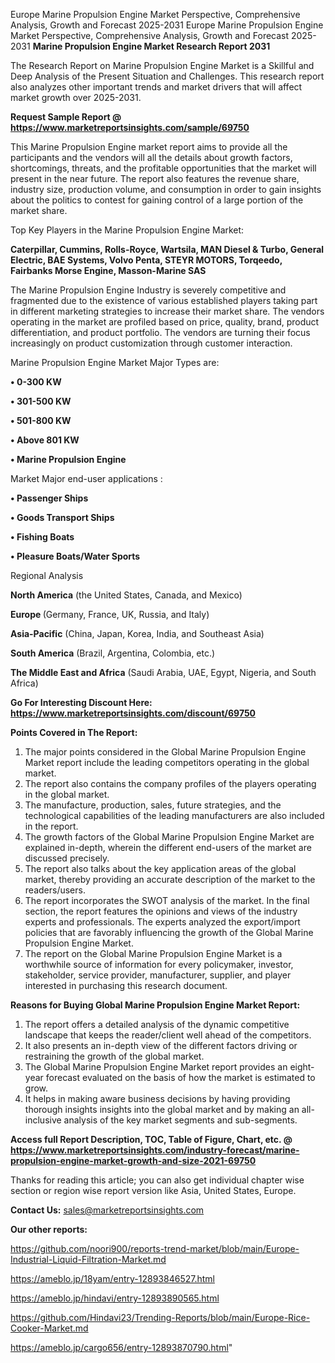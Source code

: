 Europe Marine Propulsion Engine Market Perspective, Comprehensive Analysis, Growth and Forecast 2025-2031
Europe Marine Propulsion Engine Market Perspective, Comprehensive Analysis, Growth and Forecast 2025-2031
<strong>Marine Propulsion Engine Market Research Report 2031</strong>

The Research Report on Marine Propulsion Engine Market is a Skillful and Deep Analysis of the Present Situation and Challenges. This research report also analyzes other important trends and market drivers that will affect market growth over 2025-2031.

<strong>Request Sample Report @ <a href=https://www.marketreportsinsights.com/sample/69750>https://www.marketreportsinsights.com/sample/69750</a></strong>

This Marine Propulsion Engine market report aims to provide all the participants and the vendors will all the details about growth factors, shortcomings, threats, and the profitable opportunities that the market will present in the near future. The report also features the revenue share, industry size, production volume, and consumption in order to gain insights about the politics to contest for gaining control of a large portion of the market share.

Top Key Players in the Marine Propulsion Engine Market:

<strong>Caterpillar, Cummins, Rolls-Royce, Wartsila, MAN Diesel & Turbo, General Electric, BAE Systems, Volvo Penta, STEYR MOTORS, Torqeedo, Fairbanks Morse Engine, Masson-Marine SAS</strong>

The Marine Propulsion Engine Industry is severely competitive and fragmented due to the existence of various established players taking part in different marketing strategies to increase their market share. The vendors operating in the market are profiled based on price, quality, brand, product differentiation, and product portfolio. The vendors are turning their focus increasingly on product customization through customer interaction.

Marine Propulsion Engine Market Major Types are:

<strong>• 0-300 KW

• 301-500 KW

• 501-800 KW

• Above 801 KW

• Marine Propulsion Engine</strong>

Market Major end-user applications :

<strong>• Passenger Ships

• Goods Transport Ships

• Fishing Boats

• Pleasure Boats/Water Sports</strong>

Regional Analysis

</u><strong><b>North America</b></strong> (the United States, Canada, and Mexico)

<strong><b>Europe </b></strong>(Germany, France, UK, Russia, and Italy)

<strong><b>Asia-Pacific</b></strong> (China, Japan, Korea, India, and Southeast Asia)

<strong><b>South America</b></strong> (Brazil, Argentina, Colombia, etc.)

<strong><b>The Middle East and Africa</b></strong> (Saudi Arabia, UAE, Egypt, Nigeria, and South Africa)

<strong>Go For Interesting Discount Here: <a href=https://www.marketreportsinsights.com/discount/69750>https://www.marketreportsinsights.com/discount/69750</a></strong>

<strong>Points Covered in The Report:</strong>
<ol>
  <li>The major points considered in the Global Marine Propulsion Engine Market report include the leading competitors operating in the global market.</li>
  <li>The report also contains the company profiles of the players operating in the global market.</li>
  <li>The manufacture, production, sales, future strategies, and the technological capabilities of the leading manufacturers are also included in the report.</li>
  <li>The growth factors of the Global Marine Propulsion Engine Market are explained in-depth, wherein the different end-users of the market are discussed precisely.</li>
  <li>The report also talks about the key application areas of the global market, thereby providing an accurate description of the market to the readers/users.</li>
  <li>The report incorporates the SWOT analysis of the market. In the final section, the report features the opinions and views of the industry experts and professionals. The experts analyzed the export/import policies that are favorably influencing the growth of the Global Marine Propulsion Engine Market.</li>
  <li>The report on the Global Marine Propulsion Engine Market is a worthwhile source of information for every policymaker, investor, stakeholder, service provider, manufacturer, supplier, and player interested in purchasing this research document.</li>
</ol>
<strong>Reasons for Buying Global Marine Propulsion Engine Market Report:</strong>

<ol>
  <li>The report offers a detailed analysis of the dynamic competitive landscape that keeps the reader/client well ahead of the competitors.</li>
  <li>It also presents an in-depth view of the different factors driving or restraining the growth of the global market.</li>
  <li>The Global Marine Propulsion Engine Market report provides an eight-year forecast evaluated on the basis of how the market is estimated to grow.</li>
  <li>It helps in making aware business decisions by having providing thorough insights insights into the global market and by making an all-inclusive analysis of the key market segments and sub-segments.</li>
</ol>
<strong>Access full Report Description, TOC, Table of Figure, Chart, etc. @ <a href=https://www.marketreportsinsights.com/industry-forecast/marine-propulsion-engine-market-growth-and-size-2021-69750>https://www.marketreportsinsights.com/industry-forecast/marine-propulsion-engine-market-growth-and-size-2021-69750</a></strong>


Thanks for reading this article; you can also get individual chapter wise section or region wise report version like Asia, United States, Europe.

<strong>Contact Us:</strong>
sales@marketreportsinsights.com

<strong>Our other reports:</strong>

<a href=https://github.com/noori900/reports-trend-market/blob/main/Europe-Industrial-Liquid-Filtration-Market.md>https://github.com/noori900/reports-trend-market/blob/main/Europe-Industrial-Liquid-Filtration-Market.md</a>

<a href=https://ameblo.jp/18yam/entry-12893846527.html>https://ameblo.jp/18yam/entry-12893846527.html</a>

<a href=https://ameblo.jp/hindavi/entry-12893890565.html>https://ameblo.jp/hindavi/entry-12893890565.html</a>

<a href=https://github.com/Hindavi23/Trending-Reports/blob/main/Europe-Rice-Cooker-Market.md>https://github.com/Hindavi23/Trending-Reports/blob/main/Europe-Rice-Cooker-Market.md</a>

<a href=https://ameblo.jp/cargo656/entry-12893870790.html>https://ameblo.jp/cargo656/entry-12893870790.html</a>"
